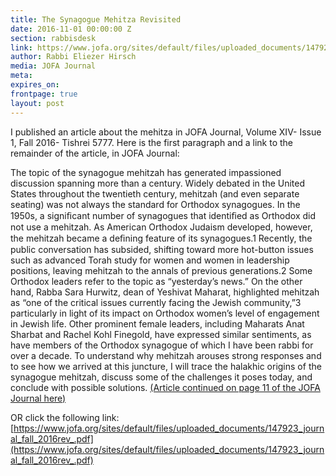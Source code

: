 ```yaml
---
title: The Synagogue Mehitza Revisited
date: 2016-11-01 00:00:00 Z
section: rabbisdesk
link: https://www.jofa.org/sites/default/files/uploaded_documents/147923_journal_fall_2016rev_.pdf
author: Rabbi Eliezer Hirsch
media: JOFA Journal
meta: 
expires_on: 
frontpage: true
layout: post
---
```

I published an article about the mehitza in JOFA Journal, Volume XIV- Issue 1, Fall 2016- Tishrei 5777.  Here is the first paragraph and a link to the remainder of the article, in JOFA Journal: 

The topic of the synagogue mehitzah has generated impassioned discussion spanning more than a century. Widely debated in the United States throughout the twentieth century, mehitzah (and even separate seating) was not always the standard for Orthodox synagogues. In the 1950s, a signiﬁcant number of synagogues that identiﬁed as Orthodox did not use a mehitzah. As American Orthodox Judaism developed, however, the mehitzah became a deﬁning feature of its synagogues.1 Recently, the public conversation has subsided, shifting toward more hot-button issues such as advanced Torah study for women and women in leadership positions, leaving mehitzah to the annals of previous generations.2 Some Orthodox leaders refer to the topic as “yesterday’s news.” On the other hand, Rabba Sara Hurwitz, dean of Yeshivat Maharat, highlighted mehitzah as “one of the critical issues currently facing the Jewish community,”3 particularly in light of its impact on Orthodox women’s level of engagement in Jewish life. Other prominent female leaders, including Maharats Anat Sharbat and Rachel Kohl Finegold, have expressed similar sentiments, as have members of the Orthodox synagogue of which I have been rabbi for over a decade. To understand why mehitzah arouses strong responses and to see how we arrived at this juncture, I will trace the halakhic origins of the synagogue mehitzah, discuss some of the challenges it poses today, and conclude with possible solutions. [(Article continued on page 11 of the JOFA Journal here)](https://www.jofa.org/sites/default/files/uploaded_documents/147923_journal_fall_2016rev_.pdf)

OR click the following link:
[https://www.jofa.org/sites/default/files/uploaded_documents/147923_journal_fall_2016rev_.pdf](https://www.jofa.org/sites/default/files/uploaded_documents/147923_journal_fall_2016rev_.pdf)
